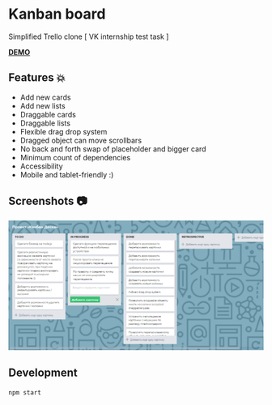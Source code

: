# Kanban board 

Simplified Trello clone [ VK internship test task ]

**[DEMO](https://tanyaignatenko.github.io/kanban-board/)**

## Features :boom:
 * Add new cards
 * Add new lists
 * Draggable cards
 * Draggable lists
 * Flexible drag drop system
 * Dragged object can move scrollbars
 * No back and forth swap of placeholder and bigger card
 * Minimum count of dependencies
 * Accessibility
 * Mobile and tablet-friendly :)

## Screenshots :camera:
![App screenshots](src/assets/images/app.png)

## Development
```
npm start
```
